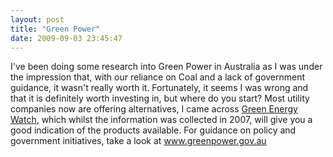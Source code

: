 ```yaml
---
layout: post
title: "Green Power"
date: 2009-09-03 23:45:47
---
```


I've been doing some research into Green Power in Australia as I was under the impression that, with our reliance on Coal and a lack of government guidance, it wasn't really worth it. Fortunately, it seems I was wrong and that it is definitely worth investing in, but where do you start? Most utility companies now are offering alternatives, I came across <a href="http://www.greenelectricitywatch.org.au" target="_blank">Green Energy Watch</a>, which whilst the information was collected in 2007, will give you a good indication of the products available. For guidance on policy and government initiatives, take a look at <a href="http://www.greenpower.gov.au" target="_blank">www.greenpower.gov.au</a>